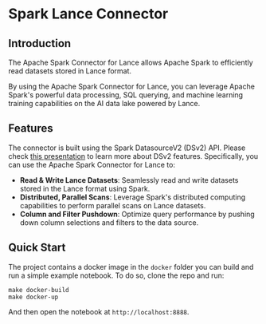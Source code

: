 # Spark Lance Connector

## Introduction

The Apache Spark Connector for Lance allows Apache Spark to efficiently read datasets stored in Lance format.

By using the Apache Spark Connector for Lance, you can leverage Apache Spark's powerful data processing, SQL querying,
and machine learning training capabilities on the AI data lake powered by Lance.

## Features

The connector is built using the Spark DatasourceV2 (DSv2) API.
Please check [this presentation](https://www.slideshare.net/databricks/apache-spark-data-source-v2-with-wenchen-fan-and-gengliang-wang)
to learn more about DSv2 features.
Specifically, you can use the Apache Spark Connector for Lance to:

* **Read & Write Lance Datasets**: Seamlessly read and write datasets stored in the Lance format using Spark.
* **Distributed, Parallel Scans**: Leverage Spark's distributed computing capabilities to perform parallel scans on Lance datasets.
* **Column and Filter Pushdown**: Optimize query performance by pushing down column selections and filters to the data source.

## Quick Start

The project contains a docker image in the `docker` folder you can build and run a simple example notebook.
To do so, clone the repo and run:

```shell
make docker-build
make docker-up
```

And then open the notebook at `http://localhost:8888`.